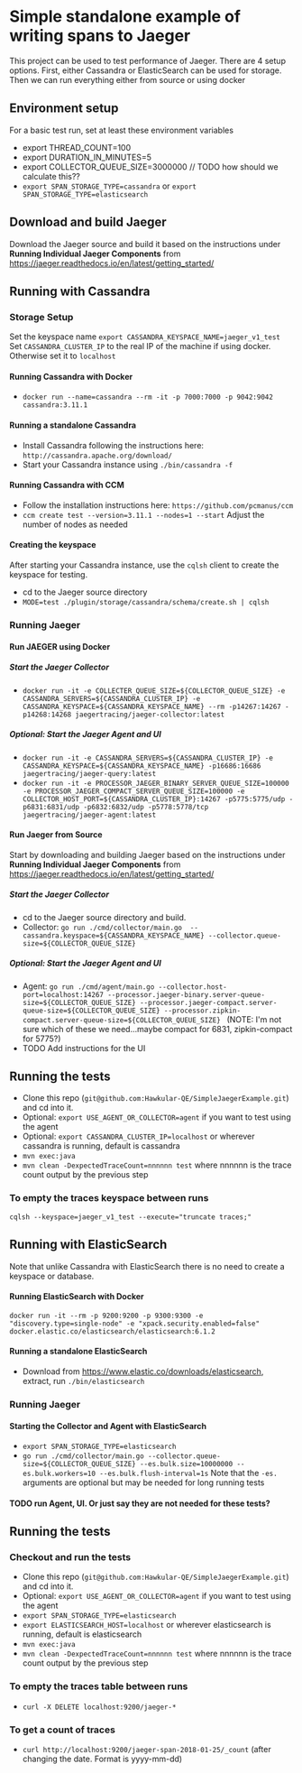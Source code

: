 # Simple standalone example of writing spans to Jaeger

This project can be used to test performance of Jaeger.  There are 4 setup options.  First, either Cassandra or ElasticSearch
can be used for storage.  Then we can run everything either from source or using docker

## Environment setup
For a basic test run, set at least these environment variables
+ export THREAD_COUNT=100
+ export DURATION_IN_MINUTES=5
+ export COLLECTOR_QUEUE_SIZE=3000000   // TODO how should we calculate this??
+ `export SPAN_STORAGE_TYPE=cassandra` or `export SPAN_STORAGE_TYPE=elasticsearch`

## Download and build Jaeger
Download the Jaeger source and build it based on the instructions under **Running Individual Jaeger Components** from https://jaeger.readthedocs.io/en/latest/getting_started/

## Running with Cassandra

### Storage Setup
Set the keyspace name `export CASSANDRA_KEYSPACE_NAME=jaeger_v1_test`
Set `CASSANDRA_CLUSTER_IP` to the real IP of the machine if using docker.  Otherwise set it to `localhost`

#### Running Cassandra with Docker
+ `docker run --name=cassandra --rm -it -p 7000:7000 -p 9042:9042 cassandra:3.11.1 `

#### Running a standalone Cassandra
+ Install Cassandra following the instructions here: `http://cassandra.apache.org/download/`
+ Start your Cassandra instance using `./bin/cassandra -f`

#### Running Cassandra with CCM
+ Follow the installation instructions here: `https://github.com/pcmanus/ccm`
+ `ccm create test --version=3.11.1 --nodes=1 --start`  Adjust the number of nodes as needed

#### Creating the keyspace
After starting your Cassandra instance, use the `cqlsh` client to create the keyspace for testing.  
+ cd to the Jaeger source directory
+ `MODE=test ./plugin/storage/cassandra/schema/create.sh | cqlsh `

### Running Jaeger
#### Run JAEGER using Docker

##### Start the Jaeger Collector
+ `docker run -it -e COLLECTER_QUEUE_SIZE=${COLLECTOR_QUEUE_SIZE} -e CASSANDRA_SERVERS=${CASSANDRA_CLUSTER_IP} -e CASSANDRA_KEYSPACE=${CASSANDRA_KEYSPACE_NAME} --rm -p14267:14267 -p14268:14268 jaegertracing/jaeger-collector:latest` 

##### Optional: Start the Jaeger Agent and UI
+ `docker run -it -e CASSANDRA_SERVERS=${CASSANDRA_CLUSTER_IP} -e CASSANDRA_KEYSPACE=${CASSANDRA_KEYSPACE_NAME} -p16686:16686  jaegertracing/jaeger-query:latest`
+ `docker run -it -e PROCESSOR_JAEGER_BINARY_SERVER_QUEUE_SIZE=100000 -e PROCESSOR_JAEGER_COMPACT_SERVER_QUEUE_SIZE=100000 -e COLLECTOR_HOST_PORT=${CASSANDRA_CLUSTER_IP}:14267 -p5775:5775/udp -p6831:6831/udp -p6832:6832/udp -p5778:5778/tcp jaegertracing/jaeger-agent:latest
`

#### Run Jaeger from Source
Start by downloading and building Jaeger based on the instructions under **Running Individual Jaeger Components** from https://jaeger.readthedocs.io/en/latest/getting_started/

##### Start the Jaeger Collector
+ cd to the Jaeger source directory and build.
+ Collector: `go run ./cmd/collector/main.go  --cassandra.keyspace=${CASSANDRA_KEYSPACE_NAME} --collector.queue-size=${COLLECTOR_QUEUE_SIZE}`

##### Optional: Start the Jaeger Agent and UI
+ Agent: `go run ./cmd/agent/main.go --collector.host-port=localhost:14267 --processor.jaeger-binary.server-queue-size=${COLLECTOR_QUEUE_SIZE} --processor.jaeger-compact.server-queue-size=${COLLECTOR_QUEUE_SIZE} --processor.zipkin-compact.server-queue-size=${COLLECTOR_QUEUE_SIZE} `
 (NOTE:  I'm not sure which of these we need...maybe compact for 6831, zipkin-compact for 5775?)
 + TODO Add instructions for the UI

## Running the tests
+ Clone this repo (`git@github.com:Hawkular-QE/SimpleJaegerExample.git`) and cd into it.
+ Optional: `export USE_AGENT_OR_COLLECTOR=agent` if you want to test using the agent
+ Optional: `export CASSANDRA_CLUSTER_IP=localhost` or wherever cassandra is running, default is cassandra
+ `mvn exec:java`
+ `mvn clean -DexpectedTraceCount=nnnnnn test`  where nnnnnn is the trace count output by the previous step

### To empty the traces keyspace between runs
`cqlsh --keyspace=jaeger_v1_test --execute="truncate traces;"`

## Running with ElasticSearch
Note that unlike Cassandra with ElasticSearch there is no need to create a keyspace or database.

#### Running ElasticSearch with Docker 
`docker run -it --rm -p 9200:9200 -p 9300:9300 -e "discovery.type=single-node" -e "xpack.security.enabled=false"  docker.elastic.co/elasticsearch/elasticsearch:6.1.2`

#### Running a standalone ElasticSearch
+ Download from https://www.elastic.co/downloads/elasticsearch, extract, run `./bin/elasticsearch`

### Running Jaeger

#### Starting the Collector and Agent with ElasticSearch
+ `export SPAN_STORAGE_TYPE=elasticsearch`
+ `go run ./cmd/collector/main.go --collector.queue-size=${COLLECTOR_QUEUE_SIZE} --es.bulk.size=10000000 --es.bulk.workers=10 --es.bulk.flush-interval=1s`
Note that the `-es.` arguments are optional but may be needed for long running tests

#### TODO run Agent, UI.  Or just say they are not needed for these tests?

## Running the tests

### Checkout and run the tests
+ Clone this repo (`git@github.com:Hawkular-QE/SimpleJaegerExample.git`) and cd into it.
+ Optional: `export USE_AGENT_OR_COLLECTOR=agent` if you want to test using the agent
+ `export SPAN_STORAGE_TYPE=elasticsearch`
+ `export ELASTICSEARCH_HOST=localhost` or wherever elasticsearch is running, default is elasticsearch
+ `mvn exec:java`
+ `mvn clean -DexpectedTraceCount=nnnnnn test`  where nnnnnn is the trace count output by the previous step

### To empty the traces table between runs
+ `curl -X DELETE localhost:9200/jaeger-*`

### To get a count of traces 
+ `curl http://localhost:9200/jaeger-span-2018-01-25/_count` (after changing the date.  Format is yyyy-mm-dd)









